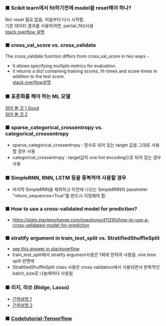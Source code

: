 ### ■ Scikit learn에서 fit하기전에 model을 reset해야 하나?
No! reset 필요 없음. 처음부터 다시 시작함. <br> 
기존 데이터 결과를 사용하려면, partial_fit()사용 <br>
[stack overflow 설명](https://stackoverflow.com/questions/49841324/what-does-calling-fit-multiple-times-on-the-same-model-do)

### ■ cross_val_score vs. cross_validate
The cross_validate function differs from cross_val_score in two ways -
* It allows specifying multiple metrics for evaluation.
* It returns a dict containing training scores, fit-times and score-times in addition to the test score. <br>
[stack overflow설명](https://datascience.stackexchange.com/questions/28441/what-is-the-difference-between-cross-validate-and-cross-val-score)

### ■ 표준화를 해야 하는 ML 모델
[읽어 볼 것 1 Good](https://www.listendata.com/2017/04/how-to-standardize-variable-in-regression.html) <br>
[읽어 볼 것 2](https://builtin.com/data-science/when-and-why-standardize-your-data)

### ■ sparse_categorical_crossentropy vs. categorical_crossentropy
* sparse_categorical_crossentropy : 정수로 되어 있는 target 값을 그대로 사용할 경우 사용
* categorical_crossentropy : target값이 one hot encoding으로 되어 있는 경우 사용

### ■ SimpleRNN, RNN, LSTM 등을 중복하여 사용할 경우
* 마지막 SimpleRNN을 제외하고 이전에 나오는 SimpleRNN의 parameter "return_sequences=True"를 반드시 지정해야 함.

### ■ How to use a cross-validated model for prediction?
* https://stats.stackexchange.com/questions/411290/how-to-use-a-cross-validated-model-for-prediction

### ■ stratify argument in train_test_split vs. StratifiedShuffleSplit
* [see this answer in stackoverflow](https://stackoverflow.com/questions/61299828/stratify-argument-in-train-test-split-vs-stratifiedshufflesplit)
* train_test_split에서 stratify argument사용은 1회에 한하여 사용됨. one time split 반면에
* StratifiedShuffleSplit class 사용은 cross validation에서 사용되면서 반복적인 batch_size로 나눌때마다 사용됨

### ■ 리지, 라쏘 (Ridge, Lasso)
* [간략설명 1](https://brunch.co.kr/@itschloe1/11)
* [간략설명 2](https://data-gardner.tistory.com/25)

### ■ [Codetutorial-Tensorflow](https://codetorial.net/tensorflow/index.html)
